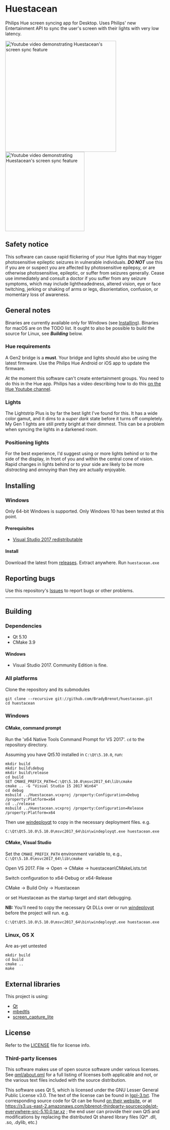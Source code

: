 # Huestacean

Philips Hue screen syncing app for Desktop. Uses Philips' new Entertainment API to sync the user's screen with their lights with very low latency.

<a href="http://www.youtube.com/watch?feature=player_embedded&v=sPH1u7Z7y9E" target="_blank"><img src="https://i.imgur.com/hICos2X.png" alt="Youtube video demonstrating Huestacean's screen sync feature" border="0" width="350px" /></a>
<img src="https://i.imgur.com/H67w2ta.png" alt="Youtube video demonstrating Huestacean's screen sync feature" border="0" width="250px" />

## Safety notice
This software can cause rapid flickering of your Hue lights that may trigger photosensitive epileptic seizures in vulnerable individuals. ***DO NOT*** use this if you are or suspect you are affected by photosensitive epilepsy, or are otherwise photosensitive, epileptic, or suffer from seizures generally. Cease use immediately and consult a doctor if you suffer from any seizure symptoms, which may include lightheadedness, altered vision, eye or face twitching, jerking or shaking of arms or legs, disorientation, confusion, or momentary loss of awareness.

## General notes
Binaries are currently available only for Windows (see [Installing](#installing)). Binaries for macOS are on the TODO list. It ought to also be possible to build the source for Linux, see ***Building*** below.

### Hue requirements
A Gen2 bridge is a **must**. Your bridge and lights should also be using the latest firmware. Use the Philips Hue Android or iOS app to update the firmware.

At the moment this software can't create entertainment groups. You need to do this in the Hue app. Philips has a video describing how to do this [on the Hue Youtube channel](https://www.youtube.com/watch?v=_N7VNJM_8js).

### Lights
The Lightstrip Plus is by far the best light I've found for this. It has a wide color gamut, and it dims to a *super dark* state before it turns off completely. My Gen 1 lights are still pretty bright at their dimmest. This can be a problem when syncing the lights in a darkened room.

### Positioning lights
For the best experience, I'd suggest using or more lights behind or to the side of the display, in front of you and within the central cone of vision. Rapid changes in lights behind or to your side are likely to be more *distracting* and *annoying* than they are actually enjoyable.

## Installing
### Windows
Only 64-bit Windows is supported. Only Windows 10 has been tested at this point.

#### Prerequisites
* [Visual Studio 2017 redistributable](https://aka.ms/vs/15/release/VC_redist.x64.exe)

#### Install
Download the latest from [releases](https://github.com/BradyBrenot/huestacean/releases). Extract anywhere. Run `huestacean.exe`

## Reporting bugs
Use this repository's [Issues](https://github.com/BradyBrenot/huestacean/issues) to report bugs or other problems.

----

## Building
### Dependencies
* Qt 5.10
* CMake 3.9

#### Windows
* Visual Studio 2017. Community Edition is fine.

### All platforms
Clone the repository and its submodules
```
git clone --recursive git://github.com/BradyBrenot/huestacean.git
cd huestacean
```

### Windows
#### CMake, command prompt
Run the 'x64 Native Tools Command Prompt for VS 2017'. `cd` to the repository directory.

Assuming you have Qt5.10 installed in `C:\Qt\5.10.0`, run:

```
mkdir build
mkdir build\debug
mkdir build\release
cd build
SET CMAKE_PREFIX_PATH=C:\Qt\5.10.0\msvc2017_64\lib\cmake
cmake .. -G "Visual Studio 15 2017 Win64"
cd debug
msbuild ../Huestacean.vcxproj /property:Configuration=Debug /property:Platform=x64
cd ../release
msbuild ../Huestacean.vcxproj /property:Configuration=Release /property:Platform=x64
```
Then use [windeployqt](http://doc.qt.io/qt-5/windows-deployment.html) to copy in the necessary deployment files. e.g.
```
C:\Qt\Qt5.10.0\5.10.0\msvc2017_64\bin\windeployqt.exe huestacean.exe
```

#### CMake, Visual Studio
Set the `CMAKE_PREFIX_PATH` environment variable to, e.g., `C:\Qt\5.10.0\msvc2017_64\lib\cmake`

Open VS 2017. File -> Open -> CMake -> huestacean\CMakeLists.txt

Switch configuration to x64-Debug or x64-Release

CMake -> Build Only -> Huestacean

or set Huestacean as the startup target and start debugging.

**NB:** You'll need to copy the necessary Qt DLLs over or run [windeployqt](http://doc.qt.io/qt-5/windows-deployment.html) before the project will run. e.g.
```
C:\Qt\Qt5.10.0\5.10.0\msvc2017_64\bin\windeployqt.exe huestacean.exe
```

### Linux, OS X
Are as-yet untested
```
mkdir build
cd build
cmake ..
make
```

## External libraries
This project is using:
- [Qt](https://www.qt.io/)
- [mbedtls](https://github.com/ARMmbed/mbedtls)
- [screen_capture_lite](https://github.com/smasherprog/screen_capture_lite)

## License

Refer to the [LICENSE](LICENSE) file for license info.

### Third-party licenses

This software makes use of open source software under various licenses. See [qml/about.qml](qml/about.qml) for a full listing of licenses both applicable and not, or the various text files included with the source distribution.

This software uses Qt 5, which is licensed under the GNU Lesser General Public License v3.0. The text of the license can be found in [lgpl-3.txt](lgpl-3.txt). The corresponding source code for Qt can be found [on their website](https://www.qt.io/download), or at https://s3.us-east-2.amazonaws.com/bbrenot-thirdparty-sourcecode/qt-everywhere-src-5.10.0.tar.xz ; the end user can provide their own Qt5 and modifications by replacing the distributed Qt shared library files (Qt* .dll, .so, .dylib, etc.)
